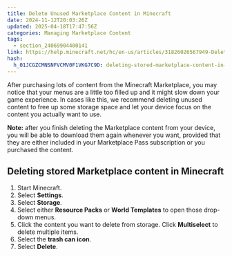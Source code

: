 ```yaml
---
title: Delete Unused Marketplace Content in Minecraft
date: 2024-11-12T20:03:26Z
updated: 2025-04-18T17:47:56Z
categories: Managing Marketplace Content
tags:
  - section_24069904400141
link: https://help.minecraft.net/hc/en-us/articles/31826026567949-Delete-Unused-Marketplace-Content-in-Minecraft
hash:
  h_01JCGZCMNSNFVCMV0F1VKG7C9D: deleting-stored-marketplace-content-in-minecraft
---
```


After purchasing lots of content from the Minecraft Marketplace, you may notice that your menus are a little too filled up and it might slow down your game experience. In cases like this, we recommend deleting unused content to free up some storage space and let your device focus on the content you actually want to use.

**Note:** after you finish deleting the Marketplace content from your device, you will be able to download them again whenever you want, provided that they are either included in your Marketplace Pass subscription or you purchased the content.

## Deleting stored Marketplace content in Minecraft

1.  Start Minecraft.
2.  Select **Settings**.
3.  Select **Storage**.
4.  Select either **Resource Packs** or **World Templates** to open those drop-down menus.
5.  Click the content you want to delete from storage. Click **Multiselect** to delete multiple items.
6.  Select the **trash can icon**.
7.  Select **Delete**.
